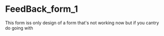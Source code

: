 # FeedBack_form_1
 This form iss only design of a form that's not working now but if you cantry do going with
